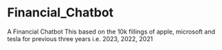 # Financial_Chatbot
A Financial Chatbot
This based on the 10k fillings of apple, microsoft and tesla for previous three years i.e. 2023, 2022, 2021
